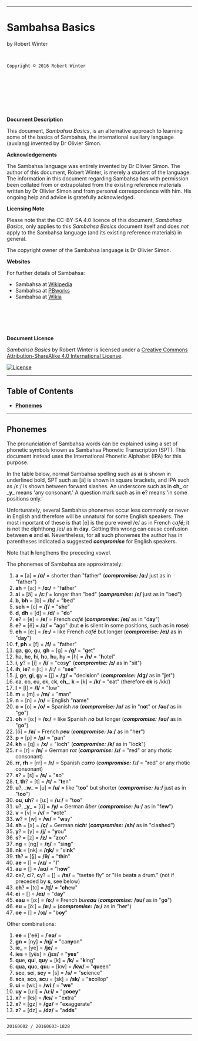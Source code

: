 <meta http-equiv="content-type" content="text/html;charset=utf-8">

---

# Sambahsa Basics

by Robert Winter

<br/>

`Copyright © 2016 Robert Winter`

<br/><br/><br/><br/><br/><br/>

<b>Document Description</b>

This document, <i>Sambahsa Basics</i>, is an alternative approach to learning some of the basics of Sambahsa, the international auxiliary language (auxlang) invented by Dr&nbsp;Olivier&nbsp;Simon.

<b>Acknowledgements</b>

The Sambahsa language was entirely invented by Dr&nbsp;Olivier&nbsp;Simon. The author of this document, Robert Winter, is merely a student of the language. The information in this document regarding Sambahsa has with permission been collated from or extrapolated from the existing reference materials written by Dr&nbsp;Olivier&nbsp;Simon and from personal correspondence with him. His ongoing help and advice is gratefully acknowledged.

<b>Licensing Note</b>

Please note that the CC-BY-SA 4.0 licence of this document, <i>Sambahsa Basics</i>, only applies to this <i>Sambahsa Basics</i> document itself and does <i>not</i> apply to the Sambahsa language (and its existing reference materials) in general.

The copyright owner of the Sambahsa language is Dr&nbsp;Olivier&nbsp;Simon.

<b>Websites</b>

For further details of Sambahsa:

  - Sambahsa at [Wikipedia](https://en.wikipedia.org/wiki/Sambahsa)
  - Sambahsa at [PBworks](http://sambahsa.pbworks.com)
  - Sambahsa at [Wikia](http://sambahsa.wikia.com/wiki/Sambahsa-mundialect_Wiki)

<br/><br/><br/><br/>

<b>Document Licence</b>

<span xmlns:dct="http://purl.org/dc/terms/" href="http://purl.org/dc/dcmitype/Text" property="dct:title" rel="dct:type"><i>Sambahsa Basics</i></span> by Robert Winter is licensed under a <a rel="license" href="http://creativecommons.org/licenses/by-sa/4.0/">Creative Commons Attribution-ShareAlike 4.0 International License</a>.

[![License](https://i.creativecommons.org/l/by-sa/4.0/88x31.png)](http://creativecommons.org/licenses/by-sa/4.0/)

---

## Table of Contents

- [<b>Phonemes</b>](#phonemes)

---

## Phonemes

The pronunciation of Sambahsa words can be explained using a set of phonetic symbols known as Sambahsa Phonetic Transcription (SPT). This document instead uses the International Phonetic Alphabet (IPA) for this purpose.

In the table below, normal Sambahsa spelling such as **ai** is shown in underlined bold, SPT such as [ä] is shown in square brackets, and IPA such as /ɛː/ is shown between forward slashes. An underscore such as in **ch**_ or \_**y**\_ means 'any consonant.' A question mark such as in **e**? means 'in some positions only.'

Unfortunately, several Sambahsa phonemes occur less commonly or never in English and therefore will be unnatural for some English speakers. The most important of these is that [e] is the pure vowel /e/ as in French <i>caf<b>é</b></i>; it is not the diphthong /eɪ/ as in d<b>ay</b>. Getting this wrong can cause confusion between **e** and **ei**. Nevertheless, for all such phonemes the author has in parentheses indicated a suggested ***compromise*** for English speakers.

Note that **h** lengthens the preceding vowel.

The phonemes of Sambahsa are approximately:

1. **a** = [a] = <b>/ɑ/</b> = shorter than "f<b>a</b>ther" (***compromise:*** <b>/ɑː/</b> just as in "f<b>a</b>ther")
1. **ah** = [a:] = <b>/ɑː/</b> = "f<b>a</b>ther"
1. **ai** = [ä] = <b>/ɛː/</b> = longer than "b<b>e</b>d" (***compromise:*** <b>/ɛ/</b> just as in "b<b>e</b>d")
1. **b**, **bh** = [b] = <b>/b/</b> = "<b>b</b>ed"
1. **sch** = [c] = <b>/ʃ/</b> = "<b>sh</b>e"
1. **d**, **dh** = [d] = <b>/d/</b> = "<b>d</b>o"
1. **e**? = [e] = <b>/e/</b> = French <i>caf<b>é</b></i> (***compromise:*** <b>/eɪ/</b> as in "d<b>ay</b>")
1. **e**? = [ë] = <b>/ə/</b> = "<b>a</b>go" (but **e** is silent in some positions, such as in **rose**)
1. **eh** = [e:] = <b>/eː/</b> = like French <i>caf<b>é</b></i> but longer (***compromise:*** <b>/eɪ/</b> as in "d<b>ay</b>")
1. **f**, **ph** = [f] = <b>/f/</b> = "<b>f</b>ather"
1. **g**a, **g**o, **g**u, **gh** = [g] = <b>/g/</b> = "<b>g</b>et"
1. **h**a, **h**e, **h**i, **h**o, **h**u, **h**y  = [h] = <b>/h/</b> = "<b>h</b>otel"
1. **i**, **y**? = [i] = <b>/i/</b> = "cos<b>y</b>" (***compromise:*** <b>/ɪ/</b> as in "s<b>i</b>t")
1. **ih**, **ie**? = [i:] = <b>/iː/</b> = "s<b>ee</b>"
1. **j**, **g**e, **g**i, **g**y = [j] = <b>/ʒ/</b> = "deci<b>si</b>on" (***compromise:*** <b>/dʒ/</b> as in "<b>j</b>et")
1. **c**a, **c**o, **c**u, **c**k, c**k**, **ch**_, **k** = [k] = <b>/k/</b> = "<b>c</b>at" (therefore **ck** is /kk/)
1. **l** = [l] = <b>/l/</b> = "<b>l</b>ow"
1. **m** = [m] = <b>/m/</b> = "<b>m</b>an"
1. **n** = [n] = <b>/n/</b> = English "<b>n</b>ame"
1. **o** = [o] = <b>/o/</b> = Spanish <i>n<b>o</b></i> (***compromise:*** <b>/ɒ/</b> as in "n<b>o</b>t" or <b>/əʊ/</b> as in "g<b>o</b>")
1. **oh** = [o:] = <b>/oː/</b> = like Spanish <i>n<b>o</b></i> but longer (***compromise:*** <b>/əʊ/</b> as in "g<b>o</b>")
1. [ö] = <b>/ø/</b> = French <i>p<b>eu</b></i> (***compromise:*** <b>/əː/</b> as in "h<b>er</b>")
1. **p** = [p] = <b>/p/</b> = "<b>p</b>an"
1. **kh** = [q] = <b>/x/</b> = "lo<b>ch</b>" (***compromise:*** <b>/k/</b> as in "lo<b>ck</b>")
1. **r** = [r] = <b>/ʀ/</b> =  German <i><b>r</b>ot</i> (***compromise:*** <b>/ɹ/</b> = "<b>r</b>ed" or any rhotic consonant)
1. **rr**, **rh** = [rr] = <b>/r/</b> = Spanish <i>ca<b>rr</b>o</i> (***compromise:*** <b>/ɹ/</b> = "<b>r</b>ed" or any rhotic consonant)
1. **s**? = [s] = <b>/s/</b> = "<b>s</b>o"
1. **t**, **th**? = [t] = <b>/t/</b> = "<b>t</b>en"
1. **u**?, \_**w**\_ = [u] = <b>/u/</b> = like "t<b>oo</b>" but shorter (***compromise:*** <b>/uː/</b> just as in "t<b>oo</b>")
1. **ou**, **uh**? = [u:] = <b>/uː/</b> = "t<b>oo</b>"
1. **u**?, \_**y**\_ = [ü] = <b>/y/</b> = German <b><i>ü</b>ber</i> (***compromise:*** <b>/uː/</b> as in "f<b>ew</b>")
1. **v** = [v] = <b>/v/</b> = "<b>v</b>ote"
1. **w**? = [w] = <b>/w/</b> = "<b>w</b>ay"
1. **sh** = [x] = <b>/ç/</b> = German <i>ni<b>ch</b>t</i>  (***compromise:*** <b>/sh/</b> as in "cla<b>sh</b>ed")
1. **y**? = [y] = <b>/j/</b> = "<b>y</b>ou"
1. **s**? = [z] = <b>/z/</b> = "<b>z</b>oo"
1. **ng** = [ng] = <b>/ŋ/</b> = "si<b>ng</b>"
1. **nk** = [nk] = <b>/ŋk/</b> = "si<b>nk</b>"
1. **th**? = [§] = <b>/θ/</b> = "<b>th</b>in"
1. **ae** = [] = <b>/ʌɪ/</b> = "<b>I</b>"
1. **au** = [] = <b>/aʊ/</b> = "h<b>ow</b>"
1. **c**e?, **c**i?, **c**y? = [] = <b>/ts/</b> = "tse<b>ts</b>e fly" or "He bea<b>ts</b> a drum." (not if preceded by **s**, see below)
1. **ch**? = [tc] = <b>/tʃ/</b> = "<b>ch</b>ew"
1. **ei** = [] = <b>/eɪ/</b> = "d<b>ay</b>"
1. **eau** = [o:] = <b>/oː/</b> = French <i>bur<b>eau</b></i> (***compromise:*** <b>/əʊ/</b> as in "g<b>o</b>") 
1. **eu** = [ö:] = <b>/øː/</b> = (***compromise:*** <b>/əː/</b> as in "h<b>er</b>")
1. **oe** = [] = <b>/ɔɪ/</b> = "b<b>oy</b>"

Other combinations:

1. **ee** = ['eë] = <b>/ˈeə/</b> = 
1. **gn** = [ny] = <b>/nj/</b> = "ca<b>ny</b>on"
1. **ie**_ = [ye] = <b>/je/</b> = 
1. **ies** = [yës] = <b>/jɛs/</b> = "<b>yes</b>"
1. **qu**e, **qu**i, **qu**y = [k] = <b>/k/</b> = "<b>k</b>ing"
1. **qu**a, **qu**o, **qu**u = [kw] = <b>/kw/</b> = "<b>qu</b>een"
1. **sc**e, **sc**i, **sc**y = [s] = <b>/s/</b> = "<b>sc</b>ience"
1. **sc**a, **sc**o, **sc**u = [sk] = <b>/sk/</b> = "<b>sc</b>ollop"
1. **ui** = [wi:] = <b>/wiː/</b> = "<b>we</b>"
1. **uy** = [u:i] = <b>/uːi/</b> = "g<b>ooey</b>"
1. **x**? = [ks] = <b>/ks/</b> = "e<b>x</b>tra"
1. **x**? = [gz] = <b>/gz/</b> = "e<b>x</b>aggerate"
1. **z**? = [dz] = <b>/dz/</b> = "a<b>dds</b>"

---

`20160602 / 20160603-1828`

---

<div>
<style type="text/css">

strong {
  color: green;
  font-weight: bold;
  text-decoration: underline;
}

em {
  color: #246BB2;
  font-weight: bold;
}

</style>
</div>
